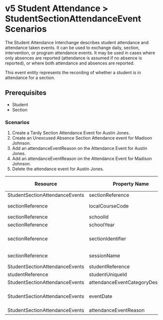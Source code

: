 # v5 Student Attendance > StudentSectionAttendanceEvent Scenarios

The Student Attendance Interchange describes student attendance and
attendance taken events. It can be used to exchange daily, section,
intervention, or program attendance events. It may be used in cases where only
absences are reported (attendance is assumed if no absence is reported), or
where both attendance and absences are reported.

This event entity represents the recording of whether a student is in attendance
for a section.

## Prerequisites

* Student
* Section

### Scenarios

1. Create a Tardy Section Attendance Event for Austin Jones.
2. Create an Unexcused Absence Section Attendance event for Madison Johnson.
3. Add an attendanceEventReason on the Attendance Event for Austin Jones.
4. Add an attendanceEventReason on the Attendance Event for Madison Johnson.
5. Delete the attendance event for Austin Jones.

| Resource                       | Property Name                     | Is Collection | Data Type                         | Required / Optional | Scenario 1: POST                    | Scenario 2: POST            | Scenario 3: PUT                    | Scenario 4: PUT             |
| ------------------------------ | --------------------------------- | ------------- | --------------------------------- | ------------------- | --------------------------------------- | ------------------------------- | -------------------------------------- | ------------------------------- |
| StudentSectionAttendanceEvents | sectionReference                  | FALSE         | sectionReference                  | REQUIRED            |                                         |                                 |                                        |                                 |
| sectionReference               | localCourseCode                   | FALSE         | string                            | REQUIRED            | ["ELA-01" if possible \| system value]                   | ["ALG-2" if possible \| system value]                   | ["ELA-01" if possible \| system value] | ["ALG-2" if possible\| system value] |
| sectionReference               | schoolId                          | FALSE         | integer                           | REQUIRED            | 255901107                               | 255901001                       | 255901107                              | 255901001                       |
| sectionReference               | schoolYear                        | FALSE         | integer                           | REQUIRED            | 2017                                    | 2017                            | 2017                                   | 2017                            |
| sectionReference               | sectionIdentifier                 | FALSE         | string                            | REQUIRED            | ["ELA012017RM555" if possible \| system value]                   | ["ALG12017RM901" if possible \| system value]                   | ["ELA012017RM555" if possible \| system value] | ["ALG12017RM901" if possible \| system value] |
| sectionReference               | sessionName                       | FALSE         | string                            | REQUIRED            | 2016-2017 Fall Semester                 | 2016-2017 Fall Semester         | 2016-2017 Fall Semester                | 2016-2017 Fall Semester         |
| StudentSectionAttendanceEvents | studentReference                  | FALSE         | studentReference                  | REQUIRED            |                                         |                                 |                                        |                                 |
| studentReference               | studentUniqueId                   | FALSE         | string                            | REQUIRED            | 111111                                  | 222222                          | 111111                                 | 222222                          |
| StudentSectionAttendanceEvents | attendanceEventCategoryDescriptor | FALSE         | attendanceEventCategoryDescriptor | REQUIRED            | Tardy                                   | Unexcused Absence               | Tardy                                  | Unexcused Absence               |
| StudentSectionAttendanceEvents | eventDate                         | FALSE         | date                              | REQUIRED            | 9/16/<br/>[Current School Year]         | 10/5/<br/>[Current School Year] | 9/16/<br/>[Current School Year]        | 10/5/<br/>[Current School Year] |
| StudentSectionAttendanceEvents | attendanceEventReason             | FALSE         | string                            | REQUIRED            |                                         |                                 | Late                                   | No Note                         |
